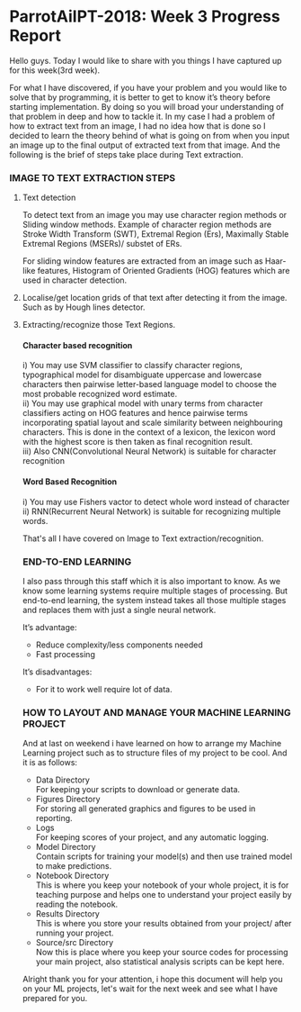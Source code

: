 #  ParrotAiIPT-2018: Week 3 Progress Report
Hello guys. Today I would like to share with you things I have captured up for this week(3rd week).

For what I have discovered, if you have your problem and you would like to solve that by programming, it is better to get to know it’s theory before starting implementation. By doing so you will broad your understanding of that problem in deep and how to tackle it.
In my case I had a problem of how to extract text from an image, I had no idea how that is done so I decided to learn the theory behind of what is going on from when you input an image up to the final output of extracted text from that image. And the following is the brief of steps take place during Text extraction.

  ### IMAGE TO TEXT EXTRACTION STEPS 
1. Text detection

     To detect text from an image you may use character region methods or Sliding window methods.
   Example of character region methods are Stroke Width Transform (SWT), Extremal Region (Ers), Maximally Stable Extremal Regions (MSERs)/ substet of ERs.

     For sliding window features are extracted from an image such as Haar-like features, Histogram of Oriented Gradients (HOG) features which are used in character detection.

2. Localise/get location grids of that text after detecting it from the image. Such as by Hough lines detector.

3. Extracting/recognize those Text Regions.

	#### Character based recognition
    i) You may use SVM classifier to classify character regions, typographical model for disambiguate uppercase and lowercase characters then pairwise letter-based language model to choose the most probable recognized word estimate.\
    ii) You may use graphical model with unary terms from character classifiers acting on HOG features and hence pairwise terms incorporating spatial layout and scale similarity between neighbouring characters. This is done in the context of a lexicon, the lexicon word with the highest score is then taken as final recognition result.\
    iii) Also CNN(Convolutional Neural Network) is suitable for character recognition

    ####	Word Based Recognition
    i) You may use Fishers vactor to detect whole word instead of character\
    ii) RNN(Recurrent Neural Network) is suitable for recognizing multiple words.
    
    That's all I have covered on Image to Text extraction/recognition.
    
    ### END-TO-END LEARNING
    I also pass through this staff which it is also important to know. As we know some learning systems require multiple stages of processing. But end-to-end learning, the system instead takes all those multiple stages and replaces them with just a single neural network.

    It’s advantage:
    * Reduce complexity/less components needed
    * Fast processing

    It’s disadvantages:
    * For it to work well require lot of data.

    ### HOW TO LAYOUT AND MANAGE YOUR MACHINE LEARNING PROJECT
    And at last on weekend i have learned on how to arrange my Machine Learning project such as to structure files of my project to be cool. And it is as follows:
    * Data Directory\
      For keeping your scripts to download or generate data.
    * Figures Directory\
      For storing all generated graphics and figures to be used in reporting.
    * Logs\
      For keeping scores of your project, and any automatic logging.
    * Model Directory\
      Contain scripts for training your model(s) and then use trained model to make predictions.
    * Notebook Directory\
      This is where you keep your notebook of your whole project, it is for teaching purpose and helps one to understand your project easily by reading the notebook.
    * Results Directory\
      This is where you store your results obtained from your project/ after running your project.
    * Source/src Directory\
      Now this is place where you keep your source codes for processing your main project, also statistical analysis scripts can be kept here.
     
     
     Alright thank you for your attention, i hope this document will help you on your ML projects, let's wait for the next week and see what I have prepared for you.
